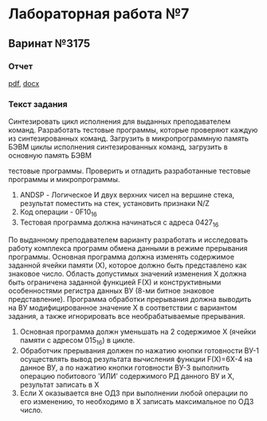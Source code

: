 # Лабораторная работа №7

## Варинат №3175

### Отчет
[pdf](./reports/report.pdf), [docx](./reports/report.docx)

### Текст задания

Синтезировать цикл исполнения для выданных преподавателем команд. Разработать тестовые программы, которые проверяют каждую из синтезированных команд. Загрузить в микропрограммную память БЭВМ циклы исполнения синтезированных команд, загрузить в основную память БЭВМ

тестовые программы. Проверить и отладить разработанные тестовые программы и микропрограммы.
1. ANDSP - Логическое И двух верхних чисел на вершине стека, результат поместить на стек, установить признаки N/Z
2. Код операции - 0F10<sub>16</sub>
3. Тестовая программа должна начинаться с адреса 0427<sub>16</sub>

По выданному преподавателем варианту разработать и исследовать работу комплекса программ обмена данными в режиме прерывания программы. Основная программа должна изменять содержимое заданной ячейки памяти (Х), которое должно быть представлено как знаковое число. Область допустимых значений изменения Х должна быть ограничена заданной функцией F(X) и конструктивными особенностями регистра данных ВУ (8-ми битное знаковое представление). Программа обработки прерывания должна выводить на ВУ модифицированное значение Х в соответствии с вариантом задания, а также игнорировать все необрабатываемые прерывания.

1. Основная программа должн уменьшать на 2 содержимое X (ячейки памяти с адресом 015<sub>16</sub>) в цикле.
2. Обработчик прерывания должен по нажатию кнопки готовности ВУ-1 осуществлять вывод результата вычисления функции F(X)=6X-4 на данное ВУ, a по нажатию кнопки готовности ВУ-3 выполнить операцию побитового 'ИЛИ' содержимого РД данного ВУ и Х, результат записать в Х
3. Если Х оказывается вне ОДЗ при выполнении любой операции по его изменению, то необходимо в Х записать максимальное по ОДЗ число.